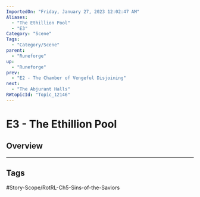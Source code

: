 ```yaml
---
ImportedOn: "Friday, January 27, 2023 12:02:47 AM"
Aliases:
  - "The Ethillion Pool"
  - "E3"
Category: "Scene"
Tags:
  - "Category/Scene"
parent:
  - "Runeforge"
up:
  - "Runeforge"
prev:
  - "E2 - The Chamber of Vengeful Disjoining"
next:
  - "The Abjurant Halls"
RWtopicId: "Topic_12146"
---
```

# E3 - The Ethillion Pool
## Overview

---
## Tags
#Story-Scope/RotRL-Ch5-Sins-of-the-Saviors

